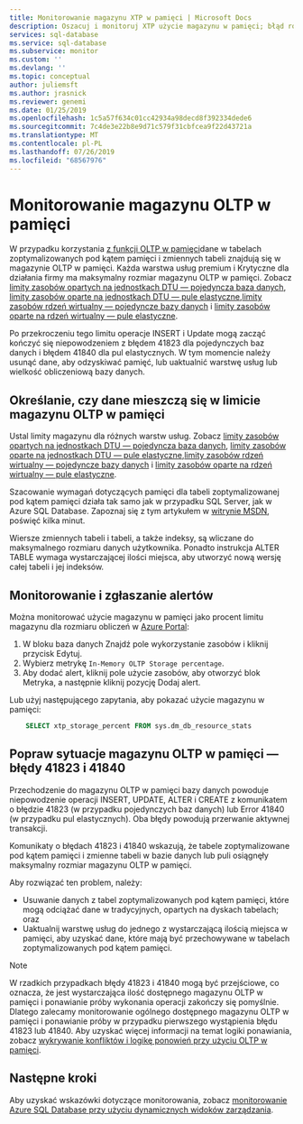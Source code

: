 ```yaml
---
title: Monitorowanie magazynu XTP w pamięci | Microsoft Docs
description: Oszacuj i monitoruj XTP użycie magazynu w pamięci; błąd rozwiązywania problemów z pojemnością 41823
services: sql-database
ms.service: sql-database
ms.subservice: monitor
ms.custom: ''
ms.devlang: ''
ms.topic: conceptual
author: juliemsft
ms.author: jrasnick
ms.reviewer: genemi
ms.date: 01/25/2019
ms.openlocfilehash: 1c5a57f634c01cc42934a98decd8f392334dede6
ms.sourcegitcommit: 7c4de3e22b8e9d71c579f31cbfcea9f22d43721a
ms.translationtype: MT
ms.contentlocale: pl-PL
ms.lasthandoff: 07/26/2019
ms.locfileid: "68567976"
---
```

# <a name="monitor-in-memory-oltp-storage"></a>Monitorowanie magazynu OLTP w pamięci

W przypadku korzystania [z funkcji OLTP w pamięci](sql-database-in-memory.md)dane w tabelach zoptymalizowanych pod kątem pamięci i zmiennych tabeli znajdują się w magazynie OLTP w pamięci. Każda warstwa usług premium i Krytyczne dla działania firmy ma maksymalny rozmiar magazynu OLTP w pamięci. Zobacz [limity zasobów opartych na jednostkach DTU — pojedyncza baza danych](sql-database-dtu-resource-limits-single-databases.md), [limity zasobów oparte na jednostkach DTU — pule elastyczne](sql-database-dtu-resource-limits-elastic-pools.md),[limity zasobów rdzeń wirtualny — pojedyncze bazy danych](sql-database-vcore-resource-limits-single-databases.md) i [limity zasobów oparte na rdzeń wirtualny — pule elastyczne](sql-database-vcore-resource-limits-elastic-pools.md).

Po przekroczeniu tego limitu operacje INSERT i Update mogą zacząć kończyć się niepowodzeniem z błędem 41823 dla pojedynczych baz danych i błędem 41840 dla pul elastycznych. W tym momencie należy usunąć dane, aby odzyskiwać pamięć, lub uaktualnić warstwę usług lub wielkość obliczeniową bazy danych.

## <a name="determine-whether-data-fits-within-the-in-memory-oltp-storage-cap"></a>Określanie, czy dane mieszczą się w limicie magazynu OLTP w pamięci

Ustal limity magazynu dla różnych warstw usług. Zobacz [limity zasobów opartych na jednostkach DTU — pojedyncza baza danych](sql-database-dtu-resource-limits-single-databases.md), [limity zasobów oparte na jednostkach DTU — pule elastyczne](sql-database-dtu-resource-limits-elastic-pools.md),[limity zasobów rdzeń wirtualny — pojedyncze bazy danych](sql-database-vcore-resource-limits-single-databases.md) i [limity zasobów oparte na rdzeń wirtualny — pule elastyczne](sql-database-vcore-resource-limits-elastic-pools.md).

Szacowanie wymagań dotyczących pamięci dla tabeli zoptymalizowanej pod kątem pamięci działa tak samo jak w przypadku SQL Server, jak w Azure SQL Database. Zapoznaj się z tym artykułem w [witrynie MSDN](https://msdn.microsoft.com/library/dn282389.aspx), poświęć kilka minut.

Wiersze zmiennych tabeli i tabeli, a także indeksy, są wliczane do maksymalnego rozmiaru danych użytkownika. Ponadto instrukcja ALTER TABLE wymaga wystarczającej ilości miejsca, aby utworzyć nową wersję całej tabeli i jej indeksów.

## <a name="monitoring-and-alerting"></a>Monitorowanie i zgłaszanie alertów
Można monitorować użycie magazynu w pamięci jako procent limitu magazynu dla rozmiaru obliczeń w [Azure Portal](https://portal.azure.com/): 

1. W bloku baza danych Znajdź pole wykorzystanie zasobów i kliknij przycisk Edytuj.
2. Wybierz metrykę `In-Memory OLTP Storage percentage`.
3. Aby dodać alert, kliknij pole użycie zasobów, aby otworzyć blok Metryka, a następnie kliknij pozycję Dodaj alert.

Lub użyj następującego zapytania, aby pokazać użycie magazynu w pamięci:

```sql
    SELECT xtp_storage_percent FROM sys.dm_db_resource_stats
```

## <a name="correct-out-of-in-memory-oltp-storage-situations---errors-41823-and-41840"></a>Popraw sytuacje magazynu OLTP w pamięci — błędy 41823 i 41840

Przechodzenie do magazynu OLTP w pamięci bazy danych powoduje niepowodzenie operacji INSERT, UPDATE, ALTER i CREATE z komunikatem o błędzie 41823 (w przypadku pojedynczych baz danych) lub Error 41840 (w przypadku pul elastycznych). Oba błędy powodują przerwanie aktywnej transakcji.

Komunikaty o błędach 41823 i 41840 wskazują, że tabele zoptymalizowane pod kątem pamięci i zmienne tabeli w bazie danych lub puli osiągnęły maksymalny rozmiar magazynu OLTP w pamięci.

Aby rozwiązać ten problem, należy:

* Usuwanie danych z tabel zoptymalizowanych pod kątem pamięci, które mogą odciążać dane w tradycyjnych, opartych na dyskach tabelach; oraz
* Uaktualnij warstwę usług do jednego z wystarczającą ilością miejsca w pamięci, aby uzyskać dane, które mają być przechowywane w tabelach zoptymalizowanych pod kątem pamięci.

> [!NOTE] 
> W rzadkich przypadkach błędy 41823 i 41840 mogą być przejściowe, co oznacza, że jest wystarczająca ilość dostępnego magazynu OLTP w pamięci i ponawianie próby wykonania operacji zakończy się pomyślnie. Dlatego zalecamy monitorowanie ogólnego dostępnego magazynu OLTP w pamięci i ponawianie próby w przypadku pierwszego wystąpienia błędu 41823 lub 41840. Aby uzyskać więcej informacji na temat logiki ponawiania, zobacz [wykrywanie konfliktów i logikę ponowień przy użyciu OLTP w pamięci](https://docs.microsoft.com/sql/relational-databases/In-memory-oltp/transactions-with-memory-optimized-tables#conflict-detection-and-retry-logic).

## <a name="next-steps"></a>Następne kroki
Aby uzyskać wskazówki dotyczące monitorowania, zobacz [monitorowanie Azure SQL Database przy użyciu dynamicznych widoków zarządzania](sql-database-monitoring-with-dmvs.md).
